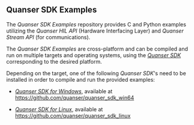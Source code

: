 Quanser SDK Examples
-----------------------------------
The *Quanser SDK Examples* repository provides C and Python examples utilizing the *Quanser HIL API* (Hardware Interfacing Layer) and *Quanser Stream API* (for communications). 

The *Quanser SDK Examples* are cross-platform and can be compiled and run on multiple targets and operating systems, using the *[Quanser SDK](https://github.com/quanser/quanser_sdk)* corresponding to the desired platform. 

Depending on the target, one of the following *Quanser SDK*'s need to be installed in order to compile and run the provided examples: 

- *[Quanser SDK for Windows](https://github.com/quanser/quanser_sdk_win64)*, available at https://github.com/quanser/quanser_sdk_win64

- *[Quanser SDK for Linux](https://github.com/quanser/quanser_sdk_linux)*, available at https://github.com/quanser/quanser_sdk_linux

<!-- - *[Quanser SDK for macOS](https://github.com/quanser/quanser_sdk_macos)*, available at https://github.com/quanser/quanser_sdk_macos-->

